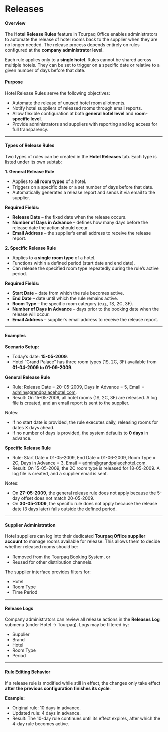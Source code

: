 # Releases

#### Overview

The **Hotel Release Rules** feature in Tourpaq Office enables administrators to automate the release of hotel rooms back to the supplier when they are no longer needed. The release process depends entirely on rules configured at the **company administrator level**.

Each rule applies only to a **single hotel**. Rules cannot be shared across multiple hotels. They can be set to trigger on a specific date or relative to a given number of days before that date.

#### Purpose

Hotel Release Rules serve the following objectives:

* Automate the release of unused hotel room allotments.
* Notify hotel suppliers of released rooms through email reports.
* Allow flexible configuration at both **general hotel level** and **room-specific level**.
* Provide administrators and suppliers with reporting and log access for full transparency.

***

#### Types of Release Rules

Two types of rules can be created in the **Hotel Releases** tab. Each type is listed under its own subtab:

**1. General Release Rule**

* Applies to **all room types** of a hotel.
* Triggers on a specific date or a set number of days before that date.
* Automatically generates a release report and sends it via email to the supplier.

**Required Fields:**

* **Release Date** – the fixed date when the release occurs.
* **Number of Days in Advance** – defines how many days before the release date the action should occur.
* **Email Address** – the supplier’s email address to receive the release report.

**2. Specific Release Rule**

* Applies to **a single room type** of a hotel.
* Functions within a defined period (start date and end date).
* Can release the specified room type repeatedly during the rule’s active period.

**Required Fields:**

* **Start Date** – date from which the rule becomes active.
* **End Date** – date until which the rule remains active.
* **Room Type** – the specific room category (e.g., 1S, 2C, 3F).
* **Number of Days in Advance** – days prior to the booking date when the release will occur.
* **Email Address** – supplier’s email address to receive the release report.

***

#### Examples

**Scenario Setup:**

* Today’s date: **15-05-2009**.
* Hotel “Grand Palace” has three room types (1S, 2C, 3F) available from **01-04-2009 to 01-09-2009**.

**General Release Rule**

* Rule: Release Date = 20-05-2009, Days in Advance = 5, Email = admin@grandpalacehotel.com.
* Result: On 15-05-2009, all hotel rooms (1S, 2C, 3F) are released. A log file is created, and an email report is sent to the supplier.

Notes:

* If no start date is provided, the rule executes daily, releasing rooms for dates X days ahead.
* If no number of days is provided, the system defaults to **0 days** in advance.

**Specific Release Rule**

* Rule: Start Date = 01-05-2009, End Date = 01-06-2009, Room Type = 2C, Days in Advance = 3, Email = admin@grandpalacehotel.com.
* Result: On 15-05-2009, the 2C room type is released for 18-05-2009. A log file is created, and a supplier email is sent.

Notes:

* On **27-05-2009**, the general release rule does not apply because the 5-day offset does not match 20-05-2009.
* On **30-05-2009**, the specific rule does not apply because the release date (3 days later) falls outside the defined period.

***

#### Supplier Administration

Hotel suppliers can log into their dedicated **Tourpaq Office supplier account** to manage rooms available for release. This allows them to decide whether released rooms should be:

* Removed from the Tourpaq Booking System, or
* Reused for other distribution channels.

The supplier interface provides filters for:

* Hotel
* Room Type
* Time Period

***

#### Release Logs

Company administrators can review all release actions in the **Releases Log** submenu (under Hotel → Tourpaq). Logs may be filtered by:

* Supplier
* Brand
* Hotel
* Room Type
* Period

***

#### Rule Editing Behavior

If a release rule is modified while still in effect, the changes only take effect **after the previous configuration finishes its cycle**.

**Example:**

* Original rule: 10 days in advance.
* Updated rule: 4 days in advance.
* Result: The 10-day rule continues until its effect expires, after which the 4-day rule becomes active.
